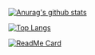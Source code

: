 [![Anurag's github stats](https://github-readme-stats.vercel.app/api?username=ytfsL&show_icons=true&theme=highcontrast)](https://github.com/ytfsL/github-readme-stats&count_private=true)





[![Top Langs](https://github-readme-stats.vercel.app/api/top-langs/?username=ytfsL&layout=compact)](https://github.com/ytfsL/github-readme-stats)




[![ReadMe Card](https://github-readme-stats.vercel.app/api/pin/?username=ytfsL&repo=learn-xc)](https://github.com/ytfsL/learn-xc)
